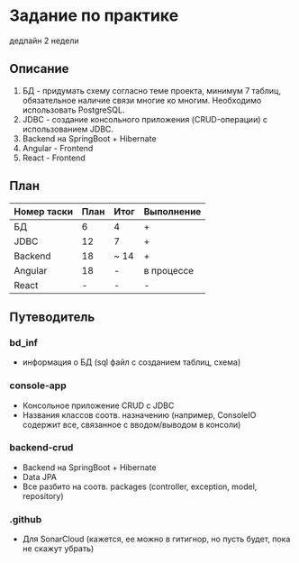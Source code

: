 # Задание по практике 
дедлайн 2 недели
## Описание
1. БД - придумать схему согласно теме проекта, минимум 7 таблиц, обязательное наличие связи многие ко многим. Необходимо использовать PostgreSQL.
2. JDBC - создание консольного приложения (CRUD-операции) с использованием JDBC.
3. Backend на SpringBoot + Hibernate
4. Angular - Frontend
5. React - Frontend

## План

| Номер таски | План | Итог | Выполнение | 
|-------------|------|------|------------|
| БД | 6    | 4    | +          | 
| JDBC | 12   | 7    | +          | 
| Backend | 18   | ~ 14 | +          | 
| Angular | 18   | -    | в процессе | 
| React | -    | -    | -          | 

## Путеводитель

### bd_inf

- информация о БД (sql файл с созданием таблиц, схема)

### console-app

- Консольное приложение CRUD с JDBC
- Названия классов соотв. назначению (например, ConsoleIO содержит все, связанное с вводом/выводом в консоли)

### backend-crud

- Backend на SpringBoot + Hibernate
- Data JPA
- Все разбито на соотв. packages (controller, exception, model, repository)

### .github

- Для SonarCloud (кажется, ее можно в гитигнор, но пусть будет, пока не скажут убрать)